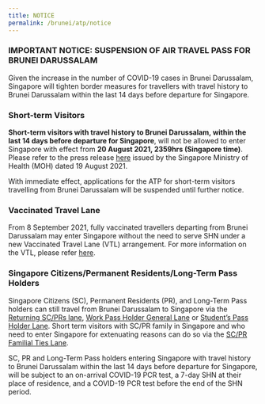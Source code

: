 ```yaml
---
title: NOTICE
permalink: /brunei/atp/notice
---
```

### IMPORTANT NOTICE: SUSPENSION OF AIR TRAVEL PASS FOR BRUNEI DARUSSALAM

Given the increase in the number of COVID-19 cases in Brunei Darussalam, Singapore will tighten border measures for travellers with travel history to Brunei Darussalam within the last 14 days before departure for Singapore.

### Short-term Visitors

**Short-term visitors with travel history to Brunei Darussalam, within the last 14 days before departure for Singapore**, will not be allowed to enter Singapore with effect from **20 August 2021, 2359hrs (Singapore time)**. Please refer to the press release <a href="https://www.moh.gov.sg/news-highlights/details/next-steps-in-our-transition-towards-covid-resilience">here</a> issued by the Singapore Ministry of Health (MOH) dated 19 August 2021.
	
With immediate effect, applications for the ATP for short-term visitors travelling from Brunei Darussalam will be suspended until further notice.

### Vaccinated Travel Lane

From 8 September 2021, fully vaccinated travellers departing from Brunei Darussalam may enter Singapore without the need to serve SHN under a new Vaccinated Travel Lane (VTL) arrangement. For more information on the VTL, please refer <a href="/vtl/requirements-and-process">here</a>.

### Singapore Citizens/Permanent Residents/Long-Term Pass Holders
	
Singapore Citizens (SC), Permanent Residents (PR), and Long-Term Pass holders can still travel from Brunei Darussalam to Singapore via the [Returning SC/PRs lane](/sc-pr/overview), [Work Pass Holder General Lane](/wphl/overview) or [Student’s Pass Holder Lane](/stpl/requirements-and-process). Short term visitors with SC/PR family in Singapore and who need to enter Singapore for extenuating reasons can do so via the [SC/PR Familial Ties Lane](/scpr-familial-ties-lane/requirements-and-process). 

SC, PR and Long-Term Pass holders entering Singapore with travel history to Brunei Darussalam within the last 14 days before departure for Singapore, will be subject to an on-arrival COVID-19 PCR test, a 7-day SHN at their place of residence, and a COVID-19 PCR test before the end of the SHN period.

